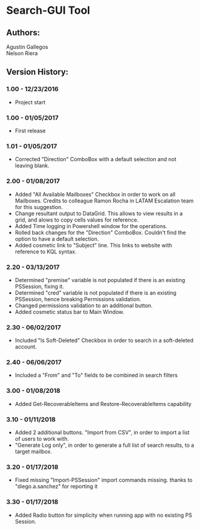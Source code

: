 ﻿# Search-GUI Tool

## Authors:  
Agustin Gallegos  
Nelson Riera  

## Version History:
### 1.00 - 12/23/2016
 - Project start
### 1.00 - 01/05/2017
 - First release
### 1.01 - 01/05/2017
 - Corrected "Direction" ComboBox with a default selection and not leaving blank.
### 2.00 - 01/08/2017
 - Added "All Available Mailboxes" Checkbox in order to work on all Mailboxes. Credits to colleague Ramon Rocha in LATAM Escalation team for this suggestion.
 - Change resultant output to DataGrid. This allows to view results in a grid, and alows to copy cells values for reference.
 - Added Time logging in Powershell window for the operations.
 - Rolled back changes for the "Direction" ComboBox. Couldn't find the option to have a default selection.
 - Added cosmetic link to "Subject" line. This links to website with reference to KQL syntax.
### 2.20 - 03/13/2017
 - Determined "premise" variable is not populated if there is an existing PSSession, fixing it.
 - Determined "cred" variable is not populated if there is an existing PSSession, hence breaking Permissions validation.
 - Changed permissions validation to an additional button.
 - Added cosmetic status bar to Main Window.
### 2.30 - 06/02/2017
 - Included "Is Soft-Deleted" Checkbox in order to search in a soft-deleted account.
### 2.40 - 06/06/2017
 - Included a "From" and "To" fields to be combined in search filters
### 3.00 - 01/08/2018
 - Added Get-RecoverableItems and Restore-RecoverableItems capability
### 3.10 - 01/11/2018
 - Added 2 additional buttons. "Import from CSV", in order to import a list of users to work with.
 - "Generate Log only", in order to generate a full list of search results, to a target mailbox.
### 3.20 - 01/17/2018
 - Fixed missing "Import-PSSession" import commands missing. thanks to "diego.a.sanchez" for reporting it
### 3.30 - 01/17/2018
 - Added Radio button for simplicity when running app with no existing PS Session.
